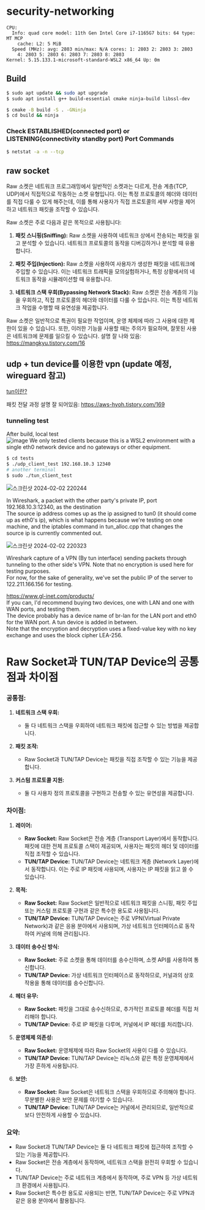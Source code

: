 # security-networking
```
CPU:
  Info: quad core model: 11th Gen Intel Core i7-1165G7 bits: 64 type: MT MCP
    cache: L2: 5 MiB
  Speed (MHz): avg: 2803 min/max: N/A cores: 1: 2803 2: 2803 3: 2803
    4: 2803 5: 2803 6: 2803 7: 2803 8: 2803
Kernel: 5.15.133.1-microsoft-standard-WSL2 x86_64 Up: 0m
```
<!--
tls, ipsec, vpn for windows and linux  
https://blog.naver.com/love_tolty/222650880413


서버가 하나의 외부 아이피와 포트를 가지고 있고, 내부에서는 여러 개의 내부 아이피 중 하나를 사용하고 있다는 상황에서, 클라이언트는 외부 아이피와 포트를 이용하여 서버에 접속 가능. 이를 위해서는 몇 가지 고려해야 할 사항

1. **포트 포워딩:** 서버의 라우터에서 특정 포트로 들어오는 외부 연결을 내부 서버로 포워딩하는 설정이 필요합니다. 이렇게 하면 외부에서는 서버의 외부 아이피와 포트를 통해 내부 서버에 연결할 수 있습니다.

2. **내부 아이피 선택:** 여러 개의 내부 아이피 중 하나를 선택해야 합니다. 일반적으로 서버 측에서는 내부 네트워크에서 사용 중인 IP 주소 중 하나를 선택하고, 클라이언트에게 해당 내부 아이피를 사용하도록 알려줍니다.

nat 같은걸로 물리거나  
application gateway 통해서 포워딩하는거지  

reference  
https://namu.wiki/w/NAT  
https://kibbomi.tistory.com/219  
-->
## Build
``` bash
$ sudo apt update && sudo apt upgrade
$ sudo apt install g++ build-essential cmake ninja-build libssl-dev
```
```bash
$ cmake -B build -S . -GNinja
$ cd build && ninja
```
### Check ESTABLISHED(connected port) or LISTENING(connectivity standby port) Port Commands
```bash
$ netstat -a -n --tcp
```
## raw socket
Raw 소켓은 네트워크 프로그래밍에서 일반적인 소켓과는 다르게, 전송 계층(TCP, UDP)에서 직접적으로 작동하는 소켓 유형입니다. 이는 특정 프로토콜의 헤더와 데이터를 직접 다룰 수 있게 해주는데, 이를 통해 사용자가 직접 프로토콜의 세부 사항을 제어하고 네트워크 패킷을 조작할 수 있습니다.

Raw 소켓은 주로 다음과 같은 목적으로 사용됩니다:

1. **패킷 스니핑(Sniffing):** Raw 소켓을 사용하여 네트워크 상에서 전송되는 패킷을 읽고 분석할 수 있습니다. 네트워크 프로토콜의 동작을 디버깅하거나 분석할 때 유용합니다.

2. **패킷 주입(Injection):** Raw 소켓을 사용하여 사용자가 생성한 패킷을 네트워크에 주입할 수 있습니다. 이는 네트워크 트래픽을 모의실험하거나, 특정 상황에서의 네트워크 동작을 시뮬레이션할 때 유용합니다.

3. **네트워크 스택 우회(Bypassing Network Stack):** Raw 소켓은 전송 계층의 기능을 우회하고, 직접 프로토콜의 헤더와 데이터를 다룰 수 있습니다. 이는 특정 네트워크 작업을 수행할 때 유연성을 제공합니다.

Raw 소켓은 일반적으로 특권이 필요한 작업이며, 운영 체제에 따라 그 사용에 대한 제한이 있을 수 있습니다. 또한, 이러한 기능을 사용할 때는 주의가 필요하며, 잘못된 사용은 네트워크에 문제를 일으킬 수 있습니다.
설명 잘 나와 있음: https://mangkyu.tistory.com/16

## udp + tun device를 이용한 vpn (update 예정, wireguard 참고)
[tun이란?](tests/tun.md)

패킷 전달 과정 설명 잘 되어있음: https://aws-hyoh.tistory.com/169
### tunneling test
After build, local test  
![image](https://github.com/cryptogus/Network-programming/assets/60291830/6788678a-e339-4052-8ec8-38be0329b4e3)
We only tested clients because this is a WSL2 environment with a single eth0 network device and no gateways or other equipment.  
```bash
$ cd tests
$ ./udp_client_test 192.168.10.3 12340
# another terminal
$ sudo ./tun_client_test
```
![스크린샷 2024-02-02 220244](https://github.com/cryptogus/Network-programming/assets/60291830/6140408b-0796-41f1-9aaa-e7dc1b3548db)

In Wireshark, a packet with the other party's private IP, port 192.168.10.3:12340, as the destination  
The source ip address comes up as the ip assigned to tun0 (it should come up as eth0's ip), which is what happens because we're testing on one machine, and the iptables command in tun_alloc.cpp that changes the source ip is currently commented out.

![스크린샷 2024-02-02 220323](https://github.com/cryptogus/Network-programming/assets/60291830/686faced-4d6c-49e6-b967-08f2810b2b80)

Wireshark capture of a VPN (By tun interface) sending packets through tunneling to the other side's VPN. Note that no encryption is used here for testing purposes.  
For now, for the sake of generality, we've set the public IP of the server to 122.211.166.156 for testing.

https://www.gl-inet.com/products/  
If you can, I'd recommend buying two devices, one with LAN and one with WAN ports, and testing them.  
The device probably has a device name of br-lan for the LAN port and eth0 for the WAN port. A tun device is added in between.  
Note that the encryption and decryption uses a fixed-value key with no key exchange and uses the block cipher LEA-256.
# Raw Socket과 TUN/TAP Device의 공통점과 차이점

### 공통점:

1. **네트워크 스택 우회:**
   - 둘 다 네트워크 스택을 우회하여 네트워크 패킷에 접근할 수 있는 방법을 제공합니다.

2. **패킷 조작:**
   - Raw Socket과 TUN/TAP Device는 패킷을 직접 조작할 수 있는 기능을 제공합니다.

3. **커스텀 프로토콜 지원:**
   - 둘 다 사용자 정의 프로토콜을 구현하고 전송할 수 있는 유연성을 제공합니다.

### 차이점:

1. **레이어:**
   - **Raw Socket:** Raw Socket은 전송 계층 (Transport Layer)에서 동작합니다. 패킷에 대한 전체 프로토콜 스택이 제공되며, 사용자는 패킷의 헤더 및 데이터를 직접 조작할 수 있습니다.
   - **TUN/TAP Device:** TUN/TAP Device는 네트워크 계층 (Network Layer)에서 동작합니다. 이는 주로 IP 패킷에 사용되며, 사용자는 IP 패킷을 읽고 쓸 수 있습니다.

2. **목적:**
   - **Raw Socket:** Raw Socket은 일반적으로 네트워크 패킷을 스니핑, 패킷 주입 또는 커스텀 프로토콜 구현과 같은 특수한 용도로 사용됩니다.
   - **TUN/TAP Device:** TUN/TAP Device는 주로 VPN(Virtual Private Network)과 같은 응용 분야에서 사용되며, 가상 네트워크 인터페이스로 동작하여 커널에 의해 관리됩니다.

3. **데이터 송수신 방식:**
   - **Raw Socket:** 주로 소켓을 통해 데이터를 송수신하며, 소켓 API를 사용하여 통신합니다.
   - **TUN/TAP Device:** 가상 네트워크 인터페이스로 동작하므로, 커널과의 상호 작용을 통해 데이터를 송수신합니다.

4. **헤더 유무:**
   - **Raw Socket:** 패킷을 그대로 송수신하므로, 추가적인 프로토콜 헤더를 직접 처리해야 합니다.
   - **TUN/TAP Device:** 주로 IP 패킷을 다루며, 커널에서 IP 헤더를 처리합니다.

5. **운영체제 의존성:**
   - **Raw Socket:** 운영체제에 따라 Raw Socket의 사용이 다를 수 있습니다.
   - **TUN/TAP Device:** TUN/TAP Device는 리눅스와 같은 특정 운영체제에서 가장 흔하게 사용됩니다.

6. **보안:**
   - **Raw Socket:** Raw Socket은 네트워크 스택을 우회하므로 주의해야 합니다. 무분별한 사용은 보안 문제를 야기할 수 있습니다.
   - **TUN/TAP Device:** TUN/TAP Device는 커널에서 관리되므로, 일반적으로 보다 안전하게 사용할 수 있습니다.

### 요약:

- Raw Socket과 TUN/TAP Device는 둘 다 네트워크 패킷에 접근하여 조작할 수 있는 기능을 제공합니다.
- Raw Socket은 전송 계층에서 동작하며, 네트워크 스택을 완전히 우회할 수 있습니다.
- TUN/TAP Device는 주로 네트워크 계층에서 동작하며, 주로 VPN 등 가상 네트워크 환경에서 사용됩니다.
- Raw Socket은 특수한 용도로 사용되는 반면, TUN/TAP Device는 주로 VPN과 같은 응용 분야에서 활용됩니다.

